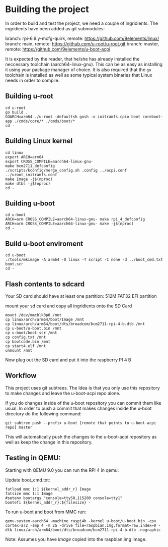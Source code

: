 # Building the project

In order to build and test the project, we need a couple of ingridients.
The ingridients have been added as git submodules:

branch: rpi-6.9.y-mcfg-quirk, remote: https://github.com/9elements/linux/
branch: main,                 remote: https://github.com/u-root/u-root.git
branch: master,             remote: https://github.com/9elements/u-boot-acpi

It is expected by the reader, that he/she has already installed the neccessary toolchain (aarch64-linux-gnu).
This can be as easy as installing it using your package manager of choice.
It is also required that the `go` toolchain is installed as well as some typical system binaries that Linux needs in order to compile.

## Building u-root
```
cd u-root
go build .
GOARCH=arm64 ./u-root -defaultsh gosh -o initramfs.cpio boot coreboot-app ./cmds/core/* ./cmds/boot/*
cd -
```

## Building Linux kernel

```
cd linux
export ARCH=arm64
export CROSS_COMPILE=aarch64-linux-gnu-
make bcm2711_defconfig
./scripts/kconfig/merge_config.sh .config ../acpi.conf ../uroot_initramfs.conf
make Image -j$(nproc)
make dtbs -j$(nproc)
cd -
```

## Building u-boot

```
cd u-boot
ARCH=arm CROSS_COMPILE=aarch64-linux-gnu- make rpi_4_defconfig
ARCH=arm CROSS_COMPILE=aarch64-linux-gnu- make -j$(nproc)
cd -
```

## Build u-boot enviroment

```
cd u-boot
./tools/mkimage -A arm64 -O linux -T script -C none -d ../boot_cmd.txt boot.scr
cd -
```

## Flash contents to sdcard

Your SD card should have at least one partition:
512M FAT32 EFI partition

mount your sd card and copy all ingridients onto the SD Card
```
mount /dev/mmcblk0p0 /mnt
cp linux/arch/arm64/boot/Image /mnt
cp linux/arch/arm64/boot/dts/broadcom/bcm2711-rpi-4-b.dtb /mnt
cp u-boot/u-boot.bin /mnt
cp u-boot/boot.scr /mnt
cp config.txt /mnt
cp bootcode.bin /mnt
cp start4.elf /mnt
unmount /mnt
```

Now plug out the SD card and put it into the raspberry PI 4 B

## Workflow

This project uses git subtrees. The Idea is that you only use this repository to make changes and leave the u-boot-acpi repo alone.

If you do changes inside of the u-boot repository you can commit them like usual. In order to push a commit that makes changes inside the u-boot directory do the following command:
```
git subtree push --prefix u-boot [remote that points to u-boot-acpi repo] master
```
This will automatically push the changes to the u-boot-acpi repository as well as keep the change in this repository.

## Testing in QEMU:

Starting with QEMU 9.0 you can run the RPI 4 in qemu:

Update boot_cmd.txt:
```
fatload mmc 1:1 ${kernel_addr_r} Image
fatsize mmc 1:1 Image
#setenv bootargs "console=ttyS0,115200 console=tty1"
bootefi ${kernel_addr_r}:${filesize} -
```

To run u-boot and boot from MMC run:
```
qemu-system-aarch64 -machine raspi4b -kernel u-boot/u-boot.bin -cpu cortex-a72 -smp 4 -m 2G -drive file=raspbian.img,format=raw,index=0 -dtb linux/arch/arm64/boot/dts/broadcom/bcm2711-rpi-4-b.dtb -nographic
```
Note: Assumes you have *Image* copied into the raspbian.img image.
